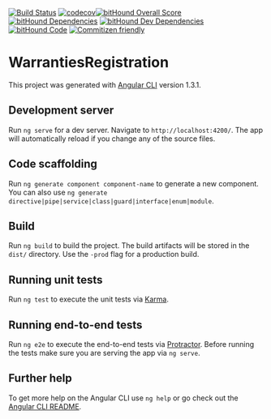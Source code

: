  [![Build Status](https://travis-ci.org/Blendtec/registration.svg?branch=develop)](https://travis-ci.org/Blendtec/registration) [![codecov](https://codecov.io/gh/Blendtec/registration/branch/master/graph/badge.svg)](https://codecov.io/gh/Blendtec/registration)[![bitHound Overall Score](https://www.bithound.io/github/Blendtec/registration/badges/score.svg)](https://www.bithound.io/github/Blendtec/registration)  [![bitHound Dependencies](https://www.bithound.io/github/Blendtec/registration/badges/dependencies.svg)](https://www.bithound.io/github/Blendtec/registration/master/dependencies/npm)  [![bitHound Dev Dependencies](https://www.bithound.io/github/Blendtec/registration/badges/devDependencies.svg)](https://www.bithound.io/github/Blendtec/registration/master/dependencies/npm) [![bitHound Code](https://www.bithound.io/github/Blendtec/registration/badges/code.svg)](https://www.bithound.io/github/Blendtec/registration)  [![Commitizen friendly](https://img.shields.io/badge/commitizen-friendly-brightgreen.svg)](http://commitizen.github.io/cz-cli/) 
# WarrantiesRegistration

This project was generated with [Angular CLI](https://github.com/angular/angular-cli) version 1.3.1.

## Development server

Run `ng serve` for a dev server. Navigate to `http://localhost:4200/`. The app will automatically reload if you change any of the source files.

## Code scaffolding

Run `ng generate component component-name` to generate a new component. You can also use `ng generate directive|pipe|service|class|guard|interface|enum|module`.

## Build

Run `ng build` to build the project. The build artifacts will be stored in the `dist/` directory. Use the `-prod` flag for a production build.

## Running unit tests

Run `ng test` to execute the unit tests via [Karma](https://karma-runner.github.io).

## Running end-to-end tests

Run `ng e2e` to execute the end-to-end tests via [Protractor](http://www.protractortest.org/).
Before running the tests make sure you are serving the app via `ng serve`.

## Further help

To get more help on the Angular CLI use `ng help` or go check out the [Angular CLI README](https://github.com/angular/angular-cli/blob/master/README.md).

